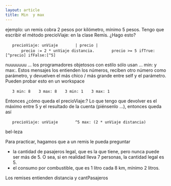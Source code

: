 ```yaml
---
layout: article
title: Min  y max 
---
```


ejemplo: un remis cobra 2 pesos por kilómetro, mínimo 5 pesos. Tengo que escribir el método precioViaje: en la clase Remis. ¿Hago esto?

`   precioViaje: unViaje`
`       | precio |`
`       precio := 2 * unViaje distancia.`
`       precio >= 5 ifTrue:[^precio] ifFalse:[^5]`

nuuuuuuu ... los programadores objetosos con estilo sólo usan ... min: y max:. Estos mensajes los entienden los números, reciben otro número como parámetro, y devuelven el más chico / más grande entre self y el parámetro. Pueden probar esto en un workspace

`   3 min: 8`
`   3 max: 8`
`   3 min: 1`
`   3 max: 1`

Entonces ¿cómo queda el precioViaje:? Lo que tengo que devolver es el máximo entre 5 y el resultado de la cuenta (piénsenlo ...), entonces queda así

`   precioViaje: unViaje`
`       ^5 max: (2 * unViaje distancia)`

bel-leza

Para practicar, hagamos que a un remis le pueda preguntar

-   la cantidad de pasajeros legal, que es la que tiene, pero nunca puede ser más de 5. O sea, si en realidad lleva 7 personas, la cantidad legal es 5.
-   el consumo por combustible, que es 1 litro cada 8 km, mínimo 2 litros.

Los remises entienden distancia y cantPasajeros
